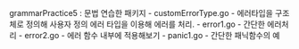 grammarPractice5 : 문법 연습한 패키지
	- customErrorType.go
		- 에러타입을 구조체로 정의해 사용자 정의 에러 타입을 이용해 에러를 처리.
	- error1.go
		- 간단한 에러처리
	- error2.go
		- 에러 함수 내부에 적용해보기
	- panic1.go
		- 간단한 패닉함수의 예